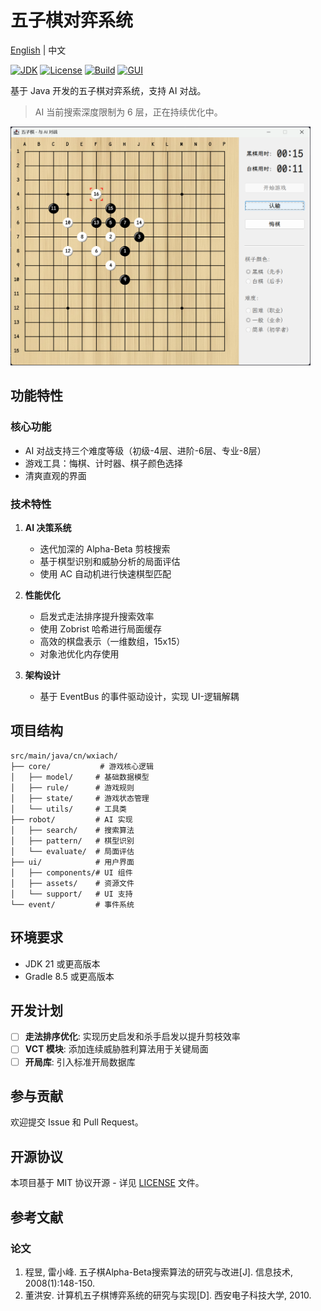 # 五子棋对弈系统

[English](./README.md) | 中文

[![JDK](https://img.shields.io/badge/JDK-21-brightgreen.svg)](https://jdk.java.net/21/)
[![License](https://img.shields.io/badge/license-MIT-blue.svg)](LICENSE)
[![Build](https://img.shields.io/badge/build-passing-brightgreen.svg)]()
[![GUI](https://img.shields.io/badge/GUI-Swing-orange.svg)]()

基于 Java 开发的五子棋对弈系统，支持 AI 对战。

> AI 当前搜索深度限制为 6 层，正在持续优化中。

<img src="screenshot/gomoku.png" width="480" alt="游戏截图">

## 功能特性

### 核心功能
- AI 对战支持三个难度等级（初级-4层、进阶-6层、专业-8层）
- 游戏工具：悔棋、计时器、棋子颜色选择
- 清爽直观的界面

### 技术特性
1. **AI 决策系统**
   - 迭代加深的 Alpha-Beta 剪枝搜索
   - 基于棋型识别和威胁分析的局面评估
   - 使用 AC 自动机进行快速棋型匹配

2. **性能优化**
   - 启发式走法排序提升搜索效率
   - 使用 Zobrist 哈希进行局面缓存
   - 高效的棋盘表示（一维数组，15x15）
   - 对象池优化内存使用

3. **架构设计**
   - 基于 EventBus 的事件驱动设计，实现 UI-逻辑解耦

## 项目结构
```
src/main/java/cn/wxiach/
├── core/           # 游戏核心逻辑
│   ├── model/     # 基础数据模型
│   ├── rule/      # 游戏规则
│   ├── state/     # 游戏状态管理
│   └── utils/     # 工具类
├── robot/         # AI 实现
│   ├── search/    # 搜索算法
│   ├── pattern/   # 棋型识别
│   └── evaluate/  # 局面评估
├── ui/            # 用户界面
│   ├── components/# UI 组件
│   ├── assets/    # 资源文件
│   └── support/   # UI 支持
└── event/         # 事件系统
```

## 环境要求
- JDK 21 或更高版本
- Gradle 8.5 或更高版本

## 开发计划

- [ ] **走法排序优化**: 实现历史启发和杀手启发以提升剪枝效率
- [ ] **VCT 模块**: 添加连续威胁胜利算法用于关键局面
- [ ] **开局库**: 引入标准开局数据库

## 参与贡献

欢迎提交 Issue 和 Pull Request。

## 开源协议

本项目基于 MIT 协议开源 - 详见 [LICENSE](LICENSE) 文件。

## 参考文献

### 论文
1. 程昱, 雷小峰. 五子棋Alpha-Beta搜索算法的研究与改进[J]. 信息技术, 2008(1):148-150.
2. 董洪安. 计算机五子棋博弈系统的研究与实现[D]. 西安电子科技大学, 2010.

